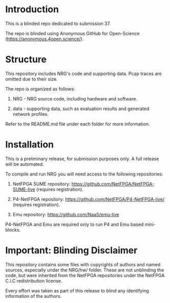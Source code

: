 # Introduction

This is a blinded repo dedicated to submission 37.

The repo is blinded using Anonymous GitHub for Open-Science (https://anonymous.4open.science/).

# Structure

This repository includes NRG's code and supporting data. Pcap traces are omitted due to their size. 

The repo is organized as follows:

1. NRG - NRG source code, including hardware and software.

2. data - supporting data, such as evaluation results and generated network profiles.

Refer to the README.md file under each folder for more information.


# Installation

This is a preliminary release, for submission purposes only. A full release will be automated.

To compile and run NRG you will need access to the following repositories:

1. NetFPGA SUME repository: https://github.com/NetFPGA/NetFPGA-SUME-live (requires registration).

2. P4-NetFPGA repository: https://github.com/NetFPGA/P4-NetFPGA-live/ (requires registration).

3. Emu repository: https://github.com/NaaS/emu-live

P4-NetFPGA and Emu are required only to run P4 and Emu based mini-blocks. 


# Important: Blinding Disclaimer

This repository contains some files with copyrights of authors and named sources, especially under the NRG/hw/ folder. These are not unblinding the code, but were inherited from the NetFPGA repositories under the NetFPGA C.I.C redistribution license. 

Every effort was taken as part of this release to blind any identifying information of the authors. 

